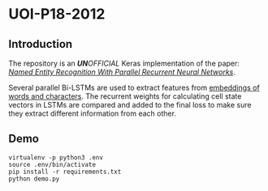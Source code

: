 # UOI-P18-2012

## Introduction

The repository is an _**UN**OFFICIAL_ Keras implementation of the paper: [_Named Entity Recognition With Parallel Recurrent Neural Networks_](http://aclweb.org/anthology/P18-2012).

Several parallel Bi-LSTMs are used to extract features from [embeddings of words and characters](https://github.com/PoWWoP/keras_word_char_embd). The recurrent weights for calculating cell state vectors in LSTMs are compared and added to the final loss to make sure they extract different information from each other.

## Demo

```
virtualenv -p python3 .env
source .env/bin/activate
pip install -r requirements.txt
python demo.py
```
